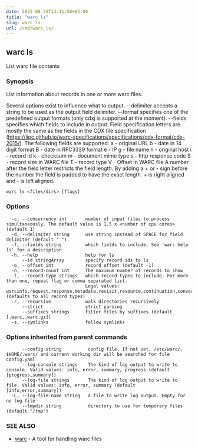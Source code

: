 ```yaml
---
date: 2022-08-26T13:11:58+02:00
title: "warc ls"
slug: warc_ls
url: /cmd/warc_ls/
---
```

## warc ls

List warc file contents

### Synopsis

List information about records in one or more warc files.

Several options exist to influence what to output.
  --delimiter accepts a string to be used as the output field delimiter.
  --format specifies one of the predefined output formats (only cdxj is supported at the moment).
  --fields specifies which fields to include in output. Field specification letters are mostly the same as the fields in
           the CDX file specification (https://iipc.github.io/warc-specifications/specifications/cdx-format/cdx-2015/).
           The following fields are supported:
             a - original URL
             b - date in 14 digit format
             B - date in RFC3339 format
             e - IP
             g - file name
             h - original host
             i - record id
             k - checksum
             m - document mime type
             s - http response code
             S - record size in WARC file
             T - record type
             V - Offset in WARC file
           A number after the field letter restricts the field length. By adding a + or - sign before the number the field is
           padded to have the exact length. + is right aligned and - is left aligned.

```
warc ls <files/dirs> [flags]
```

### Options

```
  -c, --concurrency int       number of input files to process simultaneously. The default value is 1.5 x <number of cpu cores> (default 1)
  -d, --delimiter string      use string instead of SPACE for field delimiter (default " ")
  -f, --fields string         which fields to include. See 'warc help ls' for a description
  -h, --help                  help for ls
      --id stringArray        specify record ids to ls
  -o, --offset int            record offset (default -1)
  -n, --record-count int      The maximum number of records to show
  -t, --record-type strings   which record types to include. For more than one, repeat flag or comma separated list.
                              Legal values: warcinfo,request,response,metadata,revisit,resource,continuation,conversion (defaults to all record types)
  -r, --recursive             walk directories recursively
      --strict                strict parsing
      --suffixes strings      filter files by suffixes (default [.warc,.warc.gz])
  -s, --symlinks              follow symlinks
```

### Options inherited from parent commands

```
      --config string          config file. If not set, /etc/warc/, $HOME/.warc/ and current working dir will be searched for file config.yaml
      --log-console strings    The kind of log output to write to console. Valid values: info, error, summary, progress (default [progress,summary])
      --log-file strings       The kind of log output to write to file. Valid values: info, error, summary (default [info,error,summary])
  -L, --log-file-name string   a file to write log output. Empty for no log file
      --tmpdir string          directory to use for temporary files (default "/tmp")
```

### SEE ALSO

* [warc](../warc/)	 - A tool for handling warc files

